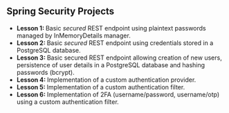 <h2>Spring Security Projects</h2>

<ul>
    <li><b>Lesson 1: </b> Basic <i>secured</i> REST endpoint using plaintext passwords managed by InMemoryDetails manager.</li>
    <li><b>Lesson 2: </b> Basic <i>secured</i> REST endpoint using credentials stored in a PostgreSQL database.</li>
    <li><b>Lesson 3: </b> Basic secured REST endpoint allowing creation of new users, persistence of user details in a PostgreSQL database and hashing passwords (bcrypt).</li>
    <li><b>Lesson 4: </b> Implementation of a custom authentication provider.</li>
    <li><b>Lesson 5: </b> Implementation of a custom authentication filter.</li>
    <li><b>Lesson 6: </b> Implementation of 2FA (username/password, username/otp) using a custom authentication filter.</li>
</ul>